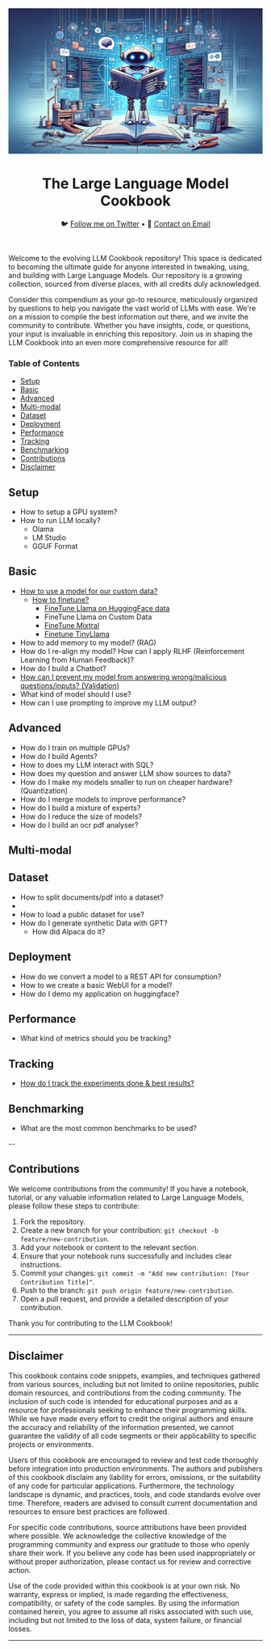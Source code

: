 <div align="center">
  <img src="img/robot.webp" alt="Robot Image">
  <h1>The Large Language Model Cookbook</h1>
  <p align="center">
    🐦 <a href="https://twitter.com/charoori_ai">Follow me on Twitter</a> •
    📧 <a href="mailto:chandrahas.aroori@gmail.com?subject=LLM%20Cookbook">Contact on Email</a>
  </p>
</div>
<br/>

Welcome to the evolving LLM Cookbook repository! This space is dedicated to becoming the ultimate guide for anyone interested in tweaking, using, and building with Large Language Models. Our repository is a growing collection, sourced from diverse places, with all credits duly acknowledged.

Consider this compendium as your go-to resource, meticulously organized by questions to help you navigate the vast world of LLMs with ease. We're on a mission to compile the best information out there, and we invite the community to contribute. Whether you have insights, code, or questions, your input is invaluable in enriching this repository. Join us in shaping the LLM Cookbook into an even more comprehensive resource for all!

### Table of Contents
- [Setup](#setup)
- [Basic](#basic)
- [Advanced](#advanced)
- [Multi-modal](#multi-modal)
- [Dataset](#dataset)
- [Deployment](#deployment)
- [Performance](#performance)
- [Tracking](#tracking)
- [Benchmarking](#benchmarking)
- [Contributions](#contributions)
- [Disclaimer](#disclaimer)



## Setup
- How to setup a GPU system?
- How to run LLM locally?
    - Olama
    - LM Studio
    - GGUF Format

## Basic
- [How to use a model for our custom data?](https://github.com/Exorust/LLM-Cookbook/blob/main/model-for-custom-data.md)
    - [How to finetune?](https://github.com/Exorust/LLM-Cookbook/blob/main/model-for-custom-data.md#how-to-finetune-a-model)
      - [FineTune Llama on HuggingFace data](https://github.com/Exorust/LLM-Cookbook/blob/main/finetuning_llama_existing_data.ipynb)
      - FineTune Llama on Custom Data
      - [FineTune Mixtral](https://github.com/Exorust/LLM-Cookbook/blob/main/mixtral_finetune.ipynb)
      - [Finetune TinyLlama](https://github.com/Exorust/LLM-Cookbook/blob/main/finetune_tinyllama.ipynb)
- How to add memory to my model? (RAG)
- How do I re-align my model? How can I apply RLHF (Reinforcement Learning from Human Feedback)?
- How do I build a Chatbot?
- [How can I prevent my model from answering wrong/malicious questions/inputs? (Validation)](https://github.com/Exorust/LLM-Cookbook/blob/main/guardrails.md)
- What kind of model should I use?
- How can I use prompting to improve my LLM output?

## Advanced
- How do I train on multiple GPUs?
- How do I build Agents?
- How to does my LLM interact with SQL?
- How does my question and answer LLM show sources to data?
- How do I make my models smaller to run on cheaper hardware? (Quantization)
- How do I merge models to improve performance?
- How do I build a mixture of experts?
- How do I reduce the size of models?
- How do I build an ocr pdf analyser?

## Multi-modal


## Dataset
- How to split documents/pdf into a dataset?
- 
- How to load a public dataset for use?
- How do I generate synthetic Data with GPT?
    - How did Alpaca do it?

## Deployment
- How do we convert a model to a REST API for consumption?
- How to we create a basic WebUI for a model?
- How do I demo my application on huggingface?


## Performance
- What kind of metrics should you be tracking?


## Tracking
- [How do I track the experiments done & best results?](https://github.com/Exorust/LLM-Cookbook/blob/main/wandb.md)

## Benchmarking
- What are the most common benchmarks to be used?

--
## Contributions

We welcome contributions from the community! If you have a notebook, tutorial, or any valuable information related to Large Language Models, please follow these steps to contribute:

1. Fork the repository.
2. Create a new branch for your contribution: `git checkout -b feature/new-contribution`.
3. Add your notebook or content to the relevant section.
4. Ensure that your notebook runs successfully and includes clear instructions.
5. Commit your changes: `git commit -m "Add new contribution: [Your Contribution Title]"`.
6. Push to the branch: `git push origin feature/new-contribution`.
7. Open a pull request, and provide a detailed description of your contribution.

Thank you for contributing to the LLM Cookbook!


---
## Disclaimer

This cookbook contains code snippets, examples, and techniques gathered from various sources, including but not limited to online repositories, public domain resources, and contributions from the coding community. The inclusion of such code is intended for educational purposes and as a resource for professionals seeking to enhance their programming skills. While we have made every effort to credit the original authors and ensure the accuracy and reliability of the information presented, we cannot guarantee the validity of all code segments or their applicability to specific projects or environments.

Users of this cookbook are encouraged to review and test code thoroughly before integration into production environments. The authors and publishers of this cookbook disclaim any liability for errors, omissions, or the suitability of any code for particular applications. Furthermore, the technology landscape is dynamic, and practices, tools, and code standards evolve over time. Therefore, readers are advised to consult current documentation and resources to ensure best practices are followed.

For specific code contributions, source attributions have been provided where possible. We acknowledge the collective knowledge of the programming community and express our gratitude to those who openly share their work. If you believe any code has been used inappropriately or without proper authorization, please contact us for review and corrective action.

Use of the code provided within this cookbook is at your own risk. No warranty, express or implied, is made regarding the effectiveness, compatibility, or safety of the code samples. By using the information contained herein, you agree to assume all risks associated with such use, including but not limited to the loss of data, system failure, or financial losses.

---
